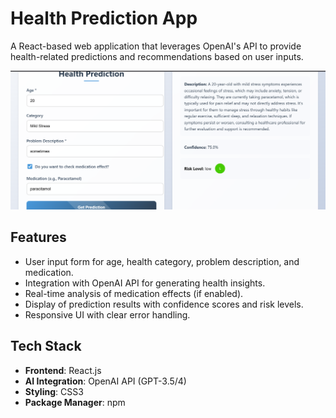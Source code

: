 # Health Prediction App

A React-based web application that leverages OpenAI's API to provide health-related predictions and recommendations based on user inputs.

![App Screenshot](./public/Screenshot%202025-03-06%20115202.png)

## Features
- User input form for age, health category, problem description, and medication.
- Integration with OpenAI API for generating health insights.
- Real-time analysis of medication effects (if enabled).
- Display of prediction results with confidence scores and risk levels.
- Responsive UI with clear error handling.

## Tech Stack
- **Frontend**: React.js
- **AI Integration**: OpenAI API (GPT-3.5/4)
- **Styling**: CSS3
- **Package Manager**: npm